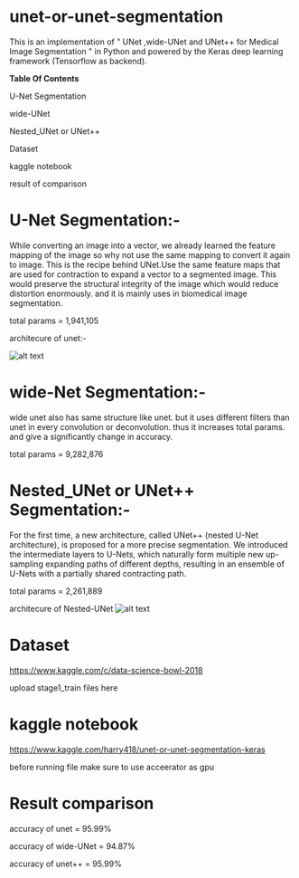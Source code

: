 # unet-or-unet-segmentation
This is an implementation of " UNet ,wide-UNet and UNet++ for Medical Image Segmentation " in Python and powered by the Keras deep learning framework (Tensorflow as backend). 

**Table Of Contents**

 U-Net Segmentation
 
 wide-UNet
 
 Nested_UNet or UNet++
 
 Dataset
 
 kaggle notebook
 
 result of comparison

U-Net Segmentation:-
=============
 While converting an image into a vector, we already learned the feature mapping of the image so why not use the same mapping
 to convert it again to image. This is the recipe behind UNet.Use the same feature maps that are used for contraction to 
 expand a vector to a segmented image. This would preserve the structural integrity of the image which would reduce distortion
 enormously. and it is mainly uses in biomedical image segmentation.
 
 total params = 1,941,105
 
 architecure of unet:-
 
![alt text](https://github.com/harry418/unet-or-unet-segmentation/blob/master/images/u-net-architecture.png)

wide-Net Segmentation:-
=============
wide unet also has same structure like unet. but it uses different filters than unet in every convolution or deconvolution.
thus it increases total params. and give a significantly change in accuracy.

total params = 9,282,876

 Nested_UNet or UNet++ Segmentation:-
=============
For the first time, a new architecture, called UNet++ (nested U-Net architecture), is proposed for a more precise
segmentation. We introduced the intermediate layers to U-Nets, which naturally form multiple new up-sampling expanding paths
of different depths, resulting in an ensemble of U-Nets with a partially shared contracting path.

total params = 2,261,889

architecure of Nested-UNet
![alt text](https://github.com/harry418/unet-or-unet-segmentation/blob/master/images/fig_unet++.png)


Dataset
=============
https://www.kaggle.com/c/data-science-bowl-2018

upload stage1_train files here

kaggle notebook
=============
 https://www.kaggle.com/harry418/unet-or-unet-segmentation-keras
 
 before running file make sure to use acceerator as gpu
 
 Result comparison
 =============
 accuracy of unet = 95.99%
 
 accuracy of wide-UNet = 94.87%
 
 accuracy of unet++ = 95.99%
 
 

